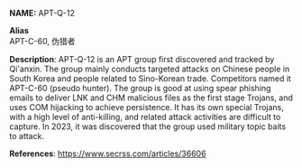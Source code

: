 **NAME:**
APT-Q-12

**Alias**  
APT-C-60, 伪猎者

**Description**:
APT-Q-12 is an APT group first discovered and tracked by Qi'anxin. The group mainly conducts targeted attacks on Chinese people in South Korea and people related to Sino-Korean trade. Competitors named it APT-C-60 (pseudo hunter). The group is good at using spear phishing emails to deliver LNK and CHM malicious files as the first stage Trojans, and uses COM hijacking to achieve persistence. It has its own special Trojans, with a high level of anti-killing, and related attack activities are difficult to capture.
In 2023, it was discovered that the group used military topic baits to attack.


**References**:
https://www.secrss.com/articles/36606
